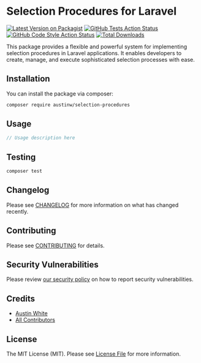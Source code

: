 # Selection Procedures for Laravel

[![Latest Version on Packagist](https://img.shields.io/packagist/v/austinw/selection-procedures.svg?style=flat-square)](https://packagist.org/packages/austinw/selection-procedures)
[![GitHub Tests Action Status](https://img.shields.io/github/actions/workflow/status/austinw/selection-procedures/run-tests.yml?branch=main&label=tests&style=flat-square)](https://github.com/austinw/selection-procedures/actions?query=workflow%3Arun-tests+branch%3Amain)
[![GitHub Code Style Action Status](https://img.shields.io/github/actions/workflow/status/austinw/selection-procedures/fix-php-code-style-issues.yml?branch=main&label=code%20style&style=flat-square)](https://github.com/austinw/selection-procedures/actions?query=workflow%3A"Fix+PHP+code+style+issues"+branch%3Amain)
[![Total Downloads](https://img.shields.io/packagist/dt/austinw/selection-procedures.svg?style=flat-square)](https://packagist.org/packages/austinw/selection-procedures)

This package provides a flexible and powerful system for implementing selection procedures in Laravel applications. It enables developers to create, manage, and execute sophisticated selection processes with ease.

## Installation

You can install the package via composer:

```bash
composer require austinw/selection-procedures
```

## Usage

```php
// Usage description here
```

## Testing

```bash
composer test
```

## Changelog

Please see [CHANGELOG](CHANGELOG.md) for more information on what has changed recently.

## Contributing

Please see [CONTRIBUTING](.github/CONTRIBUTING.md) for details.

## Security Vulnerabilities

Please review [our security policy](../../security/policy) on how to report security vulnerabilities.

## Credits

- [Austin White](https://github.com/austinw)
- [All Contributors](../../contributors)

## License

The MIT License (MIT). Please see [License File](LICENSE.md) for more information.
